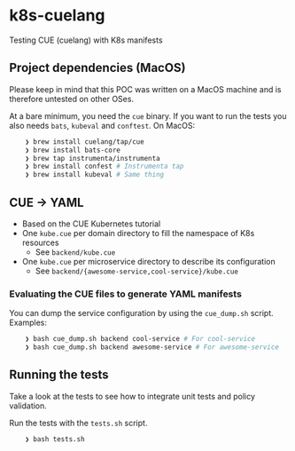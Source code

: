 # k8s-cuelang

Testing CUE  (cuelang) with K8s manifests

## Project dependencies (MacOS)

Please keep in mind that this POC was written on a MacOS machine and is therefore untested on other OSes.

At a bare minimum, you need the `cue` binary.
If you want to run the tests you also needs `bats`, `kubeval` and `conftest`.
On MacOS:

```bash
    ❯ brew install cuelang/tap/cue
    ❯ brew install bats-core
    ❯ brew tap instrumenta/instrumenta
    ❯ brew install confest # Instrumenta tap
    ❯ brew install kubeval # Same thing
```

## CUE -> YAML

- Based on the CUE Kubernetes tutorial
- One `kube.cue` per domain directory to fill the namespace of K8s resources
  - See `backend/kube.cue`
- One `kube.cue` per microservice directory to describe its configuration
  - See `backend/{awesome-service,cool-service}/kube.cue`

### Evaluating the CUE files to generate YAML manifests

You can dump the service configuration by using the `cue_dump.sh` script.
Examples:

```bash
    ❯ bash cue_dump.sh backend cool-service # For cool-service
    ❯ bash cue_dump.sh backend awesome-service # For awesome-service
```

## Running the tests

Take a look at the tests to see how to integrate unit tests and policy validation.

Run the tests with the `tests.sh` script.

```bash
    ❯ bash tests.sh
```